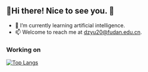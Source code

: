 ## **👋Hi there! Nice to see you. 👋**

- 🌱 I’m currently learning artificial intelligence.
- 📫 Welcome to reach me at dzyu20@fudan.edu.cn.

### Working on

[![Top Langs](https://github-readme-stats.vercel.app/api/top-langs/?username=lumeilevel)](https://github.com/anuraghazra/github-readme-stats)

